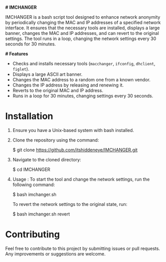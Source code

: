 **# IMCHANGER**

IMCHANGER is a bash script tool designed to enhance network anonymity by periodically changing the MAC and IP addresses of a specified network interface. It ensures that the necessary tools are installed, displays a large banner, changes the MAC and IP addresses, and can revert to the original settings. The tool runs in a loop, changing the network settings every 30 seconds for 30 minutes.

**# Features**

- Checks and installs necessary tools (`macchanger`, `ifconfig`, `dhclient`, `figlet`).
- Displays a large ASCII art banner.
- Changes the MAC address to a random one from a known vendor.
- Changes the IP address by releasing and renewing it.
- Reverts to the original MAC and IP address.
- Runs in a loop for 30 minutes, changing settings every 30 seconds.


# **Installation**

1. Ensure you have a Unix-based system with bash installed.
2. Clone the repository using the command:
  
   $ git clone https://github.com/itshiddeneye/IMCHANGER.git

3. Navigate to the cloned directory:
   
   $ cd IMCHANGER

4. Usage :
   To start the tool and change the network settings, run the following command:

    $ bash imchanger.sh


   To revert the network settings to the original state, run:

   $ bash imchanger.sh revert


# **Contributing**
Feel free to contribute to this project by submitting issues or pull requests. Any improvements or suggestions are welcome.
